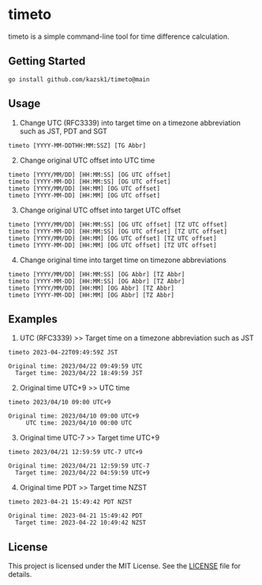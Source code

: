 # timeto
timeto is a simple command-line tool for time difference calculation.


## Getting Started

```
go install github.com/kazsk1/timeto@main
```

## Usage
1. Change UTC (RFC3339) into target time on a timezone abbreviation such as JST, PDT and SGT
```
timeto [YYYY-MM-DDTHH:MM:SSZ] [TG Abbr]
```

2. Change original UTC offset into UTC time
```
timeto [YYYY/MM/DD] [HH:MM:SS] [OG UTC offset]
timeto [YYYY-MM-DD] [HH:MM:SS] [OG UTC offset]
timeto [YYYY/MM/DD] [HH:MM] [OG UTC offset]
timeto [YYYY-MM-DD] [HH:MM] [OG UTC offset]
```

3. Change original UTC offset into target UTC offset
```
timeto [YYYY/MM/DD] [HH:MM:SS] [OG UTC offset] [TZ UTC offset]
timeto [YYYY-MM-DD] [HH:MM:SS] [OG UTC offset] [TZ UTC offset]
timeto [YYYY/MM/DD] [HH:MM] [OG UTC offset] [TZ UTC offset]
timeto [YYYY-MM-DD] [HH:MM] [OG UTC offset] [TZ UTC offset]

```

4. Change original time into target time on timezone abbreviations
```
timeto [YYYY/MM/DD] [HH:MM:SS] [OG Abbr] [TZ Abbr]
timeto [YYYY-MM-DD] [HH:MM:SS] [OG Abbr] [TZ Abbr]
timeto [YYYY/MM/DD] [HH:MM] [OG Abbr] [TZ Abbr]
timeto [YYYY-MM-DD] [HH:MM] [OG Abbr] [TZ Abbr]
```

## Examples

1. UTC (RFC3339) >> Target time on a timezone abbreviation such as JST
```
timeto 2023-04-22T09:49:59Z JST

Original time: 2023/04/22 09:49:59 UTC
  Target time: 2023/04/22 18:49:59 JST
```

2. Original time UTC+9 >> UTC time
```
timeto 2023/04/10 09:00 UTC+9

Original time: 2023/04/10 09:00 UTC+9
     UTC time: 2023/04/10 00:00 UTC
```

3. Original time UTC-7 >> Target time UTC+9
```
timeto 2023/04/21 12:59:59 UTC-7 UTC+9

Original time: 2023/04/21 12:59:59 UTC-7
  Target time: 2023/04/22 04:59:59 UTC+9
```

4. Original time PDT >> Target time NZST
```
timeto 2023-04-21 15:49:42 PDT NZST

Original time: 2023-04-21 15:49:42 PDT
  Target time: 2023-04-22 10:49:42 NZST
```


## License

This project is licensed under the MIT License. See the [LICENSE](LICENSE.txt) file for details.
